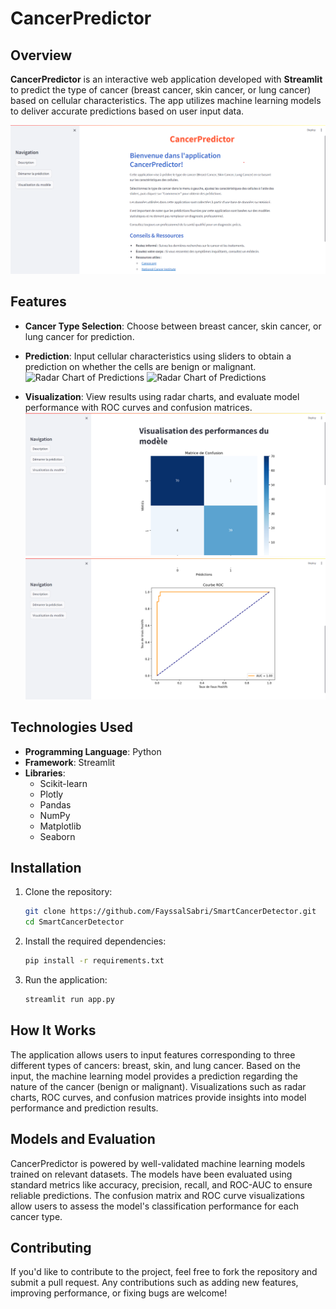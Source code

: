 
# CancerPredictor

## Overview
**CancerPredictor** is an interactive web application developed with **Streamlit** to predict the type of cancer (breast cancer, skin cancer, or lung cancer) based on cellular characteristics. The app utilizes machine learning models to deliver accurate predictions based on user input data.

![Application Screenshot](images/Home_page_1.png)

## Features
- **Cancer Type Selection**: Choose between breast cancer, skin cancer, or lung cancer for prediction.
- **Prediction**: Input cellular characteristics using sliders to obtain a prediction on whether the cells are benign or malignant.
  ![Radar Chart of Predictions](images/Prédictions.png)
  ![Radar Chart of Predictions](images/Prédictions_2.png)
  
- **Visualization**: View results using radar charts, and evaluate model performance with ROC curves and confusion matrices.
  ![Confusion Matrix](images/Visualisation.png)
  ![ROC Curve](images/Visualisation_2.png)

## Technologies Used
- **Programming Language**: Python
- **Framework**: Streamlit
- **Libraries**:
  - Scikit-learn
  - Plotly
  - Pandas
  - NumPy
  - Matplotlib
  - Seaborn

## Installation

1. Clone the repository:
   ```bash
   git clone https://github.com/FayssalSabri/SmartCancerDetector.git
   cd SmartCancerDetector
   ```

2. Install the required dependencies:
   ```bash
   pip install -r requirements.txt
   ```

3. Run the application:
   ```bash
   streamlit run app.py
   ```

## How It Works
The application allows users to input features corresponding to three different types of cancers: breast, skin, and lung cancer. Based on the input, the machine learning model provides a prediction regarding the nature of the cancer (benign or malignant). Visualizations such as radar charts, ROC curves, and confusion matrices provide insights into model performance and prediction results.

## Models and Evaluation
CancerPredictor is powered by well-validated machine learning models trained on relevant datasets. The models have been evaluated using standard metrics like accuracy, precision, recall, and ROC-AUC to ensure reliable predictions. The confusion matrix and ROC curve visualizations allow users to assess the model's classification performance for each cancer type.

## Contributing
If you'd like to contribute to the project, feel free to fork the repository and submit a pull request. Any contributions such as adding new features, improving performance, or fixing bugs are welcome!

